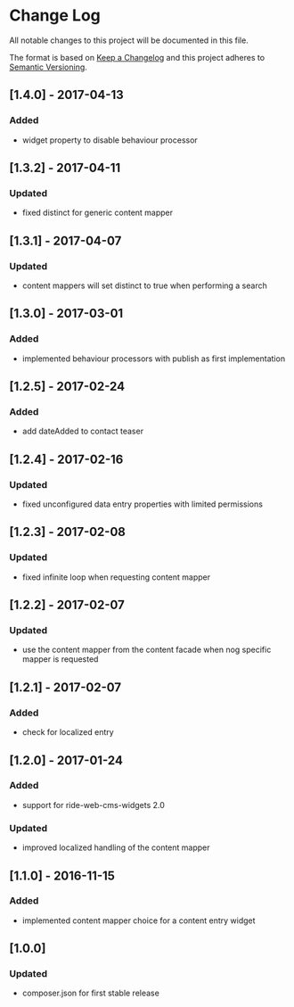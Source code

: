 # Change Log
All notable changes to this project will be documented in this file.

The format is based on [Keep a Changelog](http://keepachangelog.com/)
and this project adheres to [Semantic Versioning](http://semver.org/).

## [1.4.0] - 2017-04-13
### Added
- widget property to disable behaviour processor

## [1.3.2] - 2017-04-11
### Updated
- fixed distinct for generic content mapper

## [1.3.1] - 2017-04-07
### Updated
- content mappers will set distinct to true when performing a search

## [1.3.0] - 2017-03-01
### Added
- implemented behaviour processors with publish as first implementation

## [1.2.5] - 2017-02-24
### Added
- add dateAdded to contact teaser

## [1.2.4] - 2017-02-16
### Updated
- fixed unconfigured data entry properties with limited permissions

## [1.2.3] - 2017-02-08
### Updated
- fixed infinite loop when requesting content mapper

## [1.2.2] - 2017-02-07
### Updated
- use the content mapper from the content facade when nog specific mapper is requested

## [1.2.1] - 2017-02-07
### Added
- check for localized entry

## [1.2.0] - 2017-01-24
### Added
- support for ride-web-cms-widgets 2.0
### Updated
- improved localized handling of the content mapper

## [1.1.0] - 2016-11-15
### Added
- implemented content mapper choice for a content entry widget

## [1.0.0]
### Updated
- composer.json for first stable release
